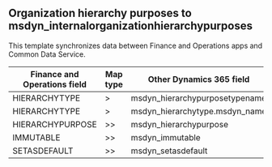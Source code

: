 ## Organization hierarchy purposes to msdyn_internalorganizationhierarchypurposes

This template synchronizes data between Finance and Operations apps and Common Data Service.

Finance and Operations field | Map type | Other Dynamics 365 field | Default value
---|---|---|---
HIERARCHYTYPE | > | msdyn_hierarchypurposetypename | 
HIERARCHYTYPE | > | msdyn_hierarchytype.msdyn_name | 
HIERARCHYPURPOSE | >> | msdyn_hierarchypurpose | 
IMMUTABLE | >> | msdyn_immutable | 
SETASDEFAULT | >> | msdyn_setasdefault | 
